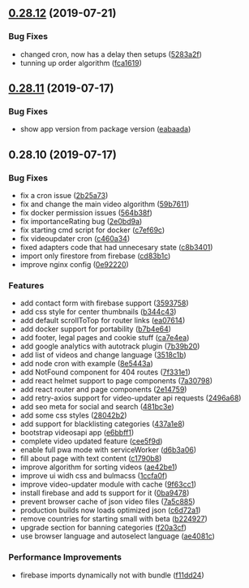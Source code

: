 ## [0.28.12](https://github.com/zebnat/videotrends-alternative/compare/v0.28.11...v0.28.12) (2019-07-21)


### Bug Fixes

* changed cron, now has a delay then setups ([5283a2f](https://github.com/zebnat/videotrends-alternative/commit/5283a2f))
* tunning up order algorithm ([fca1619](https://github.com/zebnat/videotrends-alternative/commit/fca1619))



## [0.28.11](https://github.com/zebnat/videotrends-alternative/compare/v0.28.10...v0.28.11) (2019-07-17)


### Bug Fixes

* show app version from package version ([eabaada](https://github.com/zebnat/videotrends-alternative/commit/eabaada))



## 0.28.10 (2019-07-17)


### Bug Fixes

* fix a cron issue ([2b25a73](https://github.com/zebnat/videotrends-alternative/commit/2b25a73))
* fix and change the main video algorithm ([59b7611](https://github.com/zebnat/videotrends-alternative/commit/59b7611))
* fix docker permission issues ([564b38f](https://github.com/zebnat/videotrends-alternative/commit/564b38f))
* fix importanceRating bug ([2e0bd9a](https://github.com/zebnat/videotrends-alternative/commit/2e0bd9a))
* fix starting cmd script for docker ([c7ef69c](https://github.com/zebnat/videotrends-alternative/commit/c7ef69c))
* fix videoupdater cron ([c460a34](https://github.com/zebnat/videotrends-alternative/commit/c460a34))
* fixed adapters code that had unnecesary state ([c8b3401](https://github.com/zebnat/videotrends-alternative/commit/c8b3401))
* import only firestore from firebase ([cd83b1c](https://github.com/zebnat/videotrends-alternative/commit/cd83b1c))
* improve nginx config ([0e92220](https://github.com/zebnat/videotrends-alternative/commit/0e92220))


### Features

* add contact form with firebase support ([3593758](https://github.com/zebnat/videotrends-alternative/commit/3593758))
* add css style for center thumbnails ([b344c43](https://github.com/zebnat/videotrends-alternative/commit/b344c43))
* add default scrollToTop for router links ([ea07614](https://github.com/zebnat/videotrends-alternative/commit/ea07614))
* add docker support for portability ([b7b4e64](https://github.com/zebnat/videotrends-alternative/commit/b7b4e64))
* add footer, legal pages and cookie stuff ([ca7e4ea](https://github.com/zebnat/videotrends-alternative/commit/ca7e4ea))
* add google analytics with autotrack plugin ([7b39b20](https://github.com/zebnat/videotrends-alternative/commit/7b39b20))
* add list of videos and change language ([3518c1b](https://github.com/zebnat/videotrends-alternative/commit/3518c1b))
* add node cron with example ([8e5443a](https://github.com/zebnat/videotrends-alternative/commit/8e5443a))
* add NotFound component for 404 routes ([7f331e1](https://github.com/zebnat/videotrends-alternative/commit/7f331e1))
* add react helmet support to page components ([7a30798](https://github.com/zebnat/videotrends-alternative/commit/7a30798))
* add react router and page components ([2e14759](https://github.com/zebnat/videotrends-alternative/commit/2e14759))
* add retry-axios support for video-updater api requests ([2496a68](https://github.com/zebnat/videotrends-alternative/commit/2496a68))
* add seo meta for social and search ([481bc3e](https://github.com/zebnat/videotrends-alternative/commit/481bc3e))
* add some css styles ([28042b2](https://github.com/zebnat/videotrends-alternative/commit/28042b2))
* add support for blacklisting categories ([437a1e8](https://github.com/zebnat/videotrends-alternative/commit/437a1e8))
* bootstrap videosapi app ([e6bbff1](https://github.com/zebnat/videotrends-alternative/commit/e6bbff1))
* complete video updated feature ([cee5f9d](https://github.com/zebnat/videotrends-alternative/commit/cee5f9d))
* enable full pwa mode with serviceWorker ([d6b3a06](https://github.com/zebnat/videotrends-alternative/commit/d6b3a06))
* fill about page with text content ([c1790b8](https://github.com/zebnat/videotrends-alternative/commit/c1790b8))
* improve algorithm for sorting videos ([ae42be1](https://github.com/zebnat/videotrends-alternative/commit/ae42be1))
* improve ui widh css and bulmacss ([1ccfa0f](https://github.com/zebnat/videotrends-alternative/commit/1ccfa0f))
* improve video-updater module with cache ([9f63cc1](https://github.com/zebnat/videotrends-alternative/commit/9f63cc1))
* install firebase and add ts support for it ([0ba9478](https://github.com/zebnat/videotrends-alternative/commit/0ba9478))
* prevent browser cache of json video files ([7a5c885](https://github.com/zebnat/videotrends-alternative/commit/7a5c885))
* production builds now loads optimized json ([c6d72a1](https://github.com/zebnat/videotrends-alternative/commit/c6d72a1))
* remove countries for starting small with beta ([b224927](https://github.com/zebnat/videotrends-alternative/commit/b224927))
* upgrade section for banning categories ([f20a3cf](https://github.com/zebnat/videotrends-alternative/commit/f20a3cf))
* use browser language and autoselect language ([ae4081c](https://github.com/zebnat/videotrends-alternative/commit/ae4081c))


### Performance Improvements

* firebase imports dynamically not with bundle ([f11dd24](https://github.com/zebnat/videotrends-alternative/commit/f11dd24))




